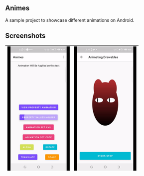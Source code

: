 ## Animes

A sample project to showcase different animations on Android.

## Screenshots

|<img src="art/animes.gif" alt="animations" width="200" >|<img src="art/anim_drawable.gif" alt="animations" width="200" >|
|:---:|:---:|